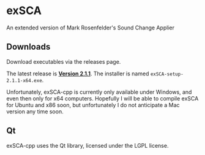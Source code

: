 # exSCA
An extended version of Mark Rosenfelder's Sound Change Applier

## Downloads
Download executables via the releases page.

The latest release is [**Version 2.1.1**](https://github.com/bradrn/exSCA-cpp/releases).
The installer is named `exSCA-setup-2.1.1-x64.exe`.

Unfortunately, exSCA-cpp is currently only available under Windows, and even then only for x64 computers.
Hopefully I will be able to compile exSCA for Ubuntu and x86 soon, but unfortunately I do not anticipate a Mac version any time soon.

## Qt
exSCA-cpp uses the Qt library, licensed under the LGPL license.

